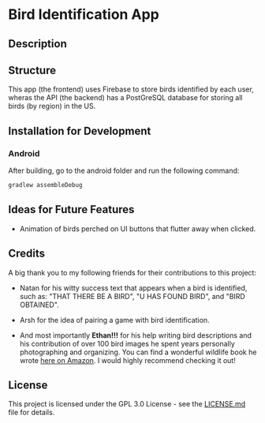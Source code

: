 # Bird Identification App

## Description

## Structure

This app (the frontend) uses Firebase to store birds identified by each user, wheras the API (the backend) has a PostGreSQL database for storing all birds (by region) in the US.

## Installation for Development

### Android

After building, go to the android folder and run the following command:

```bash
gradlew assembleDebug
``` 


## Ideas for Future Features

- Animation of birds perched on UI buttons that flutter away when clicked.
  
## Credits

A big thank you to my following friends for their contributions to this project:
  
- Natan for his witty success text that appears when a bird is identified, such as: "THAT THERE BE A BIRD", "U HAS FOUND BIRD", and "BIRD OBTAINED".
  
- Arsh for the idea of pairing a game with bird identification.

- And most importantly **Ethan!!!** for his help writing bird descriptions and his contribution of over 100 bird images he spent years personally photographing and organizing. You can find a wonderful wildlife book he wrote [here on Amazon](https://www.amazon.com/Masterpieces-Evergreen-State-Narration-Washington/dp/B09GCXXTBX). I would highly recommend checking it out!

## License

This project is licensed under the GPL 3.0 License - see the [LICENSE.md](LICENSE.md) file for details.